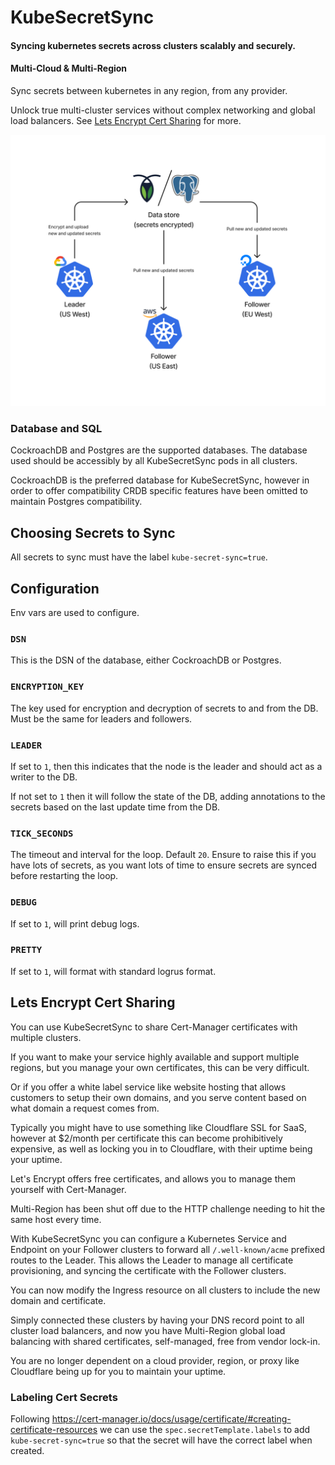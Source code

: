 # KubeSecretSync

#### Syncing kubernetes secrets across clusters scalably and securely.
#### Multi-Cloud & Multi-Region

Sync secrets between kubernetes in any region, from any provider.

Unlock true multi-cluster services without complex networking and global load balancers. See [Lets Encrypt Cert Sharing](#lets-encrypt-cert-sharing) for more.

![diagram](./img/KubeSecretSync_Diagram.png)

### Database and SQL

CockroachDB and Postgres are the supported databases. The database used should be accessibly by all KubeSecretSync pods in all clusters.

CockroachDB is the preferred database for KubeSecretSync, however in order to offer compatibility CRDB specific features have been omitted to maintain Postgres compatibility.

## Choosing Secrets to Sync

All secrets to sync must have the label `kube-secret-sync=true`.

## Configuration

Env vars are used to configure.

### `DSN`

This is the DSN of the database, either CockroachDB or Postgres.

### `ENCRYPTION_KEY`

The key used for encryption and decryption of secrets to and from the DB. Must be the same for leaders and followers.

### `LEADER`

If set to `1`, then this indicates that the node is the leader and should act as a writer to the DB.

If not set to `1` then it will follow the state of the DB, adding annotations to the secrets based on the last update time from the DB.

### `TICK_SECONDS`

The timeout and interval for the loop. Default `20`. Ensure to raise this if you have lots of secrets, as you want lots of time to ensure secrets are synced before restarting the loop.

### `DEBUG`

If set to `1`, will print debug logs.

### `PRETTY`

If set to `1`, will format with standard logrus format.

## Lets Encrypt Cert Sharing

You can use KubeSecretSync to share Cert-Manager certificates with multiple clusters.

If you want to make your service highly available and support multiple regions, but you manage your own certificates, this can be very difficult.

Or if you offer a white label service like website hosting that allows customers to setup their own domains, and you serve content based on what domain a request comes from.

Typically you might have to use something like Cloudflare SSL for SaaS, however at $2/month per certificate this can become prohibitively expensive, as well as locking you in to Cloudflare, with their uptime being your uptime.

Let's Encrypt offers free certificates, and allows you to manage them yourself with Cert-Manager.

Multi-Region has been shut off due to the HTTP challenge needing to hit the same host every time.

With KubeSecretSync you can configure a Kubernetes Service and Endpoint on your Follower clusters to forward all `/.well-known/acme` prefixed routes to the Leader. This allows the Leader to manage all certificate provisioning, and syncing the certificate with the Follower clusters.

You can now modify the Ingress resource on all clusters to include the new domain and certificate.

Simply connected these clusters by having your DNS record point to all cluster load balancers, and now you have Multi-Region global load balancing with shared certificates, self-managed, free from vendor lock-in.

You are no longer dependent on a cloud provider, region, or proxy like Cloudflare being up for you to maintain your uptime.

### Labeling Cert Secrets

Following https://cert-manager.io/docs/usage/certificate/#creating-certificate-resources we can use the `spec.secretTemplate.labels` to add `kube-secret-sync=true` so that the secret will have the correct label when created.
